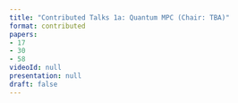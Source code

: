 ```yaml
---
title: "Contributed Talks 1a: Quantum MPC (Chair: TBA)"
format: contributed
papers:
- 17
- 30
- 58
videoId: null
presentation: null
draft: false
---
```

